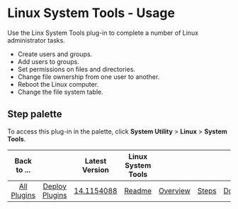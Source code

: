 
# Linux System Tools - Usage

Use the Linx System Tools plug-in to complete a number of Linux administrator tasks.

* Create users and groups.
* Add users to groups.
* Set permissions on files and directories.
* Change file ownership from one user to another.
* Reboot the Linux computer.
* Change the file system table.


## **Step palette**

To access this plug-in in the palette, click **System Utility** > **Linux** > **System Tools**.


|Back to ...||Latest Version|Linux System Tools ||||
| :---: | :---: | :---: | :---: | :---: | :---: | :---: |
|[All Plugins](../../index.md)|[Deploy Plugins](../README.md)|[14.1154088](https://raw.githubusercontent.com/UrbanCode/IBM-UCD-PLUGINS/main/files/LinuxSystemTools/ucd-LinuxSystemTools-14.1154088.zip)|[Readme](README.md)|[Overview](overview.md)|[Steps](steps.md)|[Downloads](downloads.md)|
